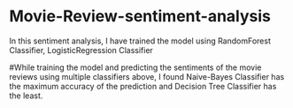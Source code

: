 # Movie-Review-sentiment-analysis
In this sentiment analysis, I have trained the model using RandomForest Classifier, LogisticRegression Classifier

#While training the model and predicting the sentiments of the movie reviews using multiple classifiers above, I found Naive-Bayes Classifier has the maximum accuracy of the prediction and Decision Tree Classifier has the least.
